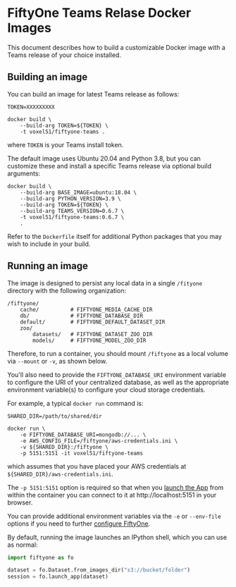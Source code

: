# FiftyOne Teams Relase Docker Images

This document describes how to build a customizable Docker image with a Teams
release of your choice installed.

## Building an image

You can build an image for latest Teams release as follows:

```shell
TOKEN=XXXXXXXXX

docker build \
    --build-arg TOKEN=${TOKEN} \
    -t voxel51/fiftyone-teams .
```

where `TOKEN` is your Teams install token.

The default image uses Ubuntu 20.04 and Python 3.8, but you can customize these
and install a specific Teams release via optional build arguments:

```shell
docker build \
    --build-arg BASE_IMAGE=ubuntu:18.04 \
    --build-arg PYTHON_VERSION=3.9 \
    --build-arg TOKEN=${TOKEN} \
    --build-arg TEAMS_VERSION=0.6.7 \
    -t voxel51/fiftyone-teams:0.6.7 \
    .
```

Refer to the `Dockerfile` itself for additional Python packages that you may
wish to include in your build.

## Running an image

The image is designed to persist any local data in a single `/fityone`
directory with the following organization:

```
/fiftyone/
    cache/          # FIFTYONE_MEDIA_CACHE_DIR
    db/             # FIFTYONE_DATABASE_DIR
    default/        # FIFTYONE_DEFAULT_DATASET_DIR
    zoo/
        datasets/   # FIFTYONE_DATASET_ZOO_DIR
        models/     # FIFTYONE_MODEL_ZOO_DIR
```

Therefore, to run a container, you should mount `/fiftyone` as a local volume
via `--mount` or `-v`, as shown below.

You'll also need to provide the `FIFTYONE_DATABASE_URI` environment variable to
configure the URI of your centralized database, as well as the appropriate
environment variable(s) to configure your cloud storage credentials.

For example, a typical `docker run` command is:

```shell
SHARED_DIR=/path/to/shared/dir

docker run \
    -e FIFTYONE_DATABASE_URI=mongodb://... \
    -e AWS_CONFIG_FILE=/fiftyone/aws-credentials.ini \
    -v ${SHARED_DIR}:/fiftyone \
    -p 5151:5151 -it voxel51/fiftyone-teams
```

which assumes that you have placed your AWS credentials at
`${SHARED_DIR}/aws-credentials.ini`.

The `-p 5151:5151` option is required so that when you
[launch the App](https://voxel51.com/docs/fiftyone/user_guide/app.html#sessions)
from within the container you can connect to it at http://localhost:5151 in
your browser.

You can provide additional environment variables via the `-e` or `--env-file`
options if you need to further
[configure FiftyOne](https://voxel51.com/docs/fiftyone/user_guide/config.html).

By default, running the image launches an IPython shell, which you can use as
normal:

```py
import fiftyone as fo

dataset = fo.Dataset.from_images_dir("s3://bucket/folder")
session = fo.launch_app(dataset)
```
